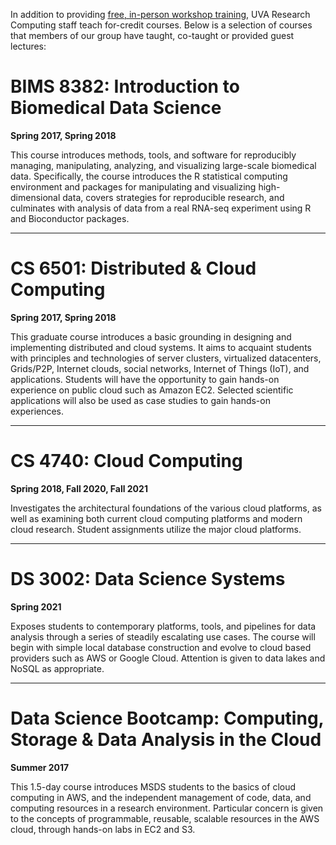 <p class=lead>In addition to providing <a href="/education/workshops/"> free, in-person workshop training</a>, 
UVA Research Computing staff teach for-credit courses. Below is a selection of courses that members of our group have taught, 
co-taught or provided guest lectures:</p>

# BIMS 8382: Introduction to Biomedical Data Science

**Spring 2017, Spring 2018**

This course introduces methods, tools, and software for reproducibly managing, manipulating, analyzing, and visualizing large-scale biomedical data. Specifically, the course introduces the R statistical computing environment and packages for manipulating and visualizing high-dimensional data, covers strategies for reproducible research, and culminates with analysis of data from a real RNA-seq experiment using R and Bioconductor packages.

-----

# CS 6501: Distributed & Cloud Computing

**Spring 2017, Spring 2018**

This graduate course introduces a basic grounding in designing and implementing distributed and cloud systems. It aims to acquaint students with principles and technologies of server clusters, virtualized datacenters, Grids/P2P, Internet clouds, social networks, Internet of Things (IoT), and applications. Students will have the opportunity to gain hands-on experience on public cloud such as Amazon EC2. Selected scientific applications will also be used as case studies to gain hands-on experiences.

-----

# CS 4740: Cloud Computing

**Spring 2018, Fall 2020, Fall 2021**

Investigates the architectural foundations of the various cloud platforms, as well as examining both current cloud computing platforms and modern cloud research. Student assignments utilize the major cloud platforms.

-----

# DS 3002: Data Science Systems

**Spring 2021**

Exposes students to contemporary platforms, tools, and pipelines for data analysis through a series of steadily escalating use cases. 
The course will begin with simple local database construction and evolve to cloud based providers such as AWS or Google Cloud. 
Attention is given to data lakes and NoSQL as appropriate.

-----

# Data Science Bootcamp: Computing, Storage & Data Analysis in the Cloud

**Summer 2017**

This 1.5-day course introduces MSDS students to the basics of cloud computing in AWS, and the independent management of code, data, and computing resources in a research environment. Particular concern is given to the concepts of programmable, reusable, scalable resources in the AWS cloud, through hands-on labs in EC2 and S3.

